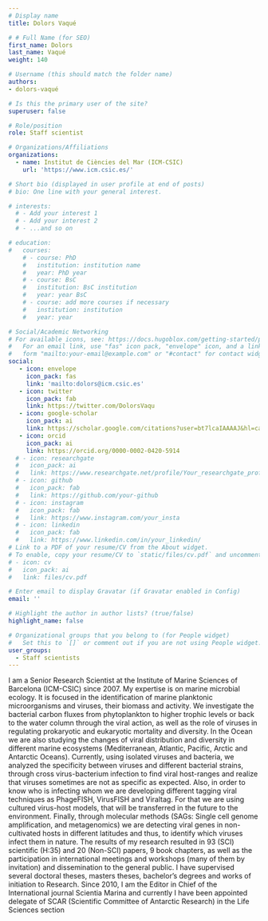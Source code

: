 ```yaml
---
# Display name
title: Dolors Vaqué

# # Full Name (for SEO)
first_name: Dolors
last_name: Vaqué
weight: 140

# Username (this should match the folder name)
authors:
- dolors-vaqué

# Is this the primary user of the site?
superuser: false

# Role/position
role: Staff scientist

# Organizations/Affiliations
organizations:
  - name: Institut de Ciències del Mar (ICM-CSIC)
    url: 'https://www.icm.csic.es/'

# Short bio (displayed in user profile at end of posts)
# bio: One line with your general interest.

# interests:
  # - Add your interest 1
  # - Add your interest 2
  # - ...and so on

# education:
#   courses:
    # - course: PhD 
    #   institution: institution name
    #   year: PhD year
    # - course: BsC
    #   institution: BsC institution
    #   year: year BsC
    # - course: add more courses if necessary
    #   institution: institution
    #   year: year

# Social/Academic Networking
# For available icons, see: https://docs.hugoblox.com/getting-started/page-builder/#icons
#   For an email link, use "fas" icon pack, "envelope" icon, and a link in the
#   form "mailto:your-email@example.com" or "#contact" for contact widget.
social:
   - icon: envelope
     icon_pack: fas
     link: 'mailto:dolors@icm.csic.es'
   - icon: twitter
     icon_pack: fab
     link: https://twitter.com/DolorsVaqu
   - icon: google-scholar
     icon_pack: ai
     link: https://scholar.google.com/citations?user=bt7lcaIAAAAJ&hl=ca
   - icon: orcid
     icon_pack: ai
     link: https://orcid.org/0000-0002-0420-5914
  # - icon: researchgate
  #   icon_pack: ai
  #   link: https://www.researchgate.net/profile/Your_researchgate_profile
  # - icon: github
  #   icon_pack: fab
  #   link: https://github.com/your-github
  # - icon: instagram
  #   icon_pack: fab
  #   link: https://www.instagram.com/your_insta
  # - icon: linkedin
  #   icon_pack: fab
  #   link: https://www.linkedin.com/in/your_linkedin/
# Link to a PDF of your resume/CV from the About widget.
# To enable, copy your resume/CV to `static/files/cv.pdf` and uncomment the lines below.
# - icon: cv
#   icon_pack: ai
#   link: files/cv.pdf

# Enter email to display Gravatar (if Gravatar enabled in Config)
email: ''

# Highlight the author in author lists? (true/false)
highlight_name: false

# Organizational groups that you belong to (for People widget)
#   Set this to `[]` or comment out if you are not using People widget.
user_groups:
  - Staff scientists
---
```


I am a Senior Research Scientist at the Institute of Marine Sciences of Barcelona (ICM-CSIC) since 2007. My expertise is on marine microbial ecology. It is focused in the identification of marine planktonic microorganisms and viruses, their biomass and activity. We investigate the bacterial carbon fluxes from phytoplankton to higher trophic levels or back to the water column through the viral action, as well as the role of viruses in regulating prokaryotic and eukaryotic mortality and diversity. In the Ocean we are also studying the changes of viral distribution and diversity in different marine ecosystems (Mediterranean, Atlantic, Pacific, Arctic and Antarctic Oceans). Currently, using isolated viruses and bacteria, we analyzed the specificity between viruses and different bacterial strains, through cross virus-bacterium infection to find viral host-ranges and realize that viruses sometimes are not as specific as expected. Also, in order to know who is infecting whom we are developing different tagging viral techniques as PhageFISH, VirusFISH and Viraltag. For that we are using cultured virus-host models, that will be transferred in the future to the environment. Finally, through molecular methods (SAGs: Single cell genome amplification, and metagenomics) we are detecting viral genes in non-cultivated hosts in different latitudes and thus, to identify which viruses infect them in nature. The results of my research resulted in 93 (SCI) scientific (H:35) and 20 (Non-SCI) papers, 9 book chapters, as well as the participation in international meetings and workshops (many of them by invitation) and dissemination to the general public. I have supervised several doctoral theses, masters theses, bachelor’s degrees and works of initiation to Research. Since 2010, I am the Editor in Chief of the International journal Scientia Marina and currently I have been appointed delegate of SCAR (Scientific Committee of Antarctic Research) in the Life Sciences section
